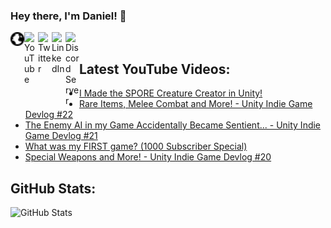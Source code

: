 ### Hey there, I'm Daniel! 👋

[<img align="left" alt="Website" width="22px" src="https://raw.githubusercontent.com/iconic/open-iconic/master/svg/globe.svg" />][website]
[<img align="left" alt="YouTube" width="22px" src="https://cdn.jsdelivr.net/npm/simple-icons@v3/icons/youtube.svg" />][youtube]
[<img align="left" alt="Twitter" width="22px" src="https://cdn.jsdelivr.net/npm/simple-icons@v3/icons/twitter.svg" />][twitter]
[<img align="left" alt="LinkedIn" width="22px" src="https://cdn.jsdelivr.net/npm/simple-icons@v3/icons/linkedin.svg" />][linked-in]
[<img align="left" alt="Discord Server" width="22px" src="https://cdn.jsdelivr.net/npm/simple-icons@v3/icons/discord.svg" />][discord-server]
<br>

## Latest YouTube Videos:
<!-- YOUTUBE:START -->
- [I Made the SPORE Creature Creator in Unity!](https://www.youtube.com/watch?v=Br_SQAc87s8)
- [Rare Items, Melee Combat and More! - Unity Indie Game Devlog #22](https://www.youtube.com/watch?v=Ybfrh7zPWGQ)
- [The Enemy AI in my Game Accidentally Became Sentient... - Unity Indie Game Devlog #21](https://www.youtube.com/watch?v=XacJw8plXa0)
- [What was my FIRST game? &lpar;1000 Subscriber Special&rpar;](https://www.youtube.com/watch?v=Hz5sc3bpUk4)
- [Special Weapons and More! - Unity Indie Game Devlog #20](https://www.youtube.com/watch?v=_xrOC4JfNoI)
<!-- YOUTUBE:END -->

## GitHub Stats:
<img align="left" alt="GitHub Stats" src="https://github-readme-stats.vercel.app/api?username=daniellochner&show_icons=true&hide_border=true" />

[website]: https://daniellochner.com
[twitter]: https://twitter.com/daniellochner
[youtube]: https://youtube.com/daniellochner
[linked-in]: https://linkedin.com/in/daniellochner
[discord-server]: https://discord.com/invite/CpugBB4r7W 